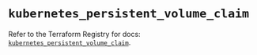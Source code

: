 # `kubernetes_persistent_volume_claim`

Refer to the Terraform Registry for docs: [`kubernetes_persistent_volume_claim`](https://registry.terraform.io/providers/hashicorp/kubernetes/2.32.0/docs/resources/persistent_volume_claim).
